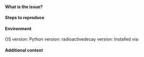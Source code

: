 <!-- Hi! Thank you for raising an issue with this package!
Note if you have a general usage question or feature request, please use the Discussions tab instead. -->

#### What is the issue?
<!-- Tell us what happens instead of the expected behaviour -->


#### Steps to reproduce
<!-- Provide a minimal example that reproduces the problem -->


#### Environment
OS version: <!-- Windows 10/Linux/macOS etc. -->
Python version: <!-- 3.8/3.9/3.10/3.11/3.12 -->
radioactivedecay version: <!-- ex. 0.5.1 -->
Installed via: <!-- pip/conda-forge -->


#### Additional context
<!--- Add any other context about the problem here, screenshots, etc. -->

